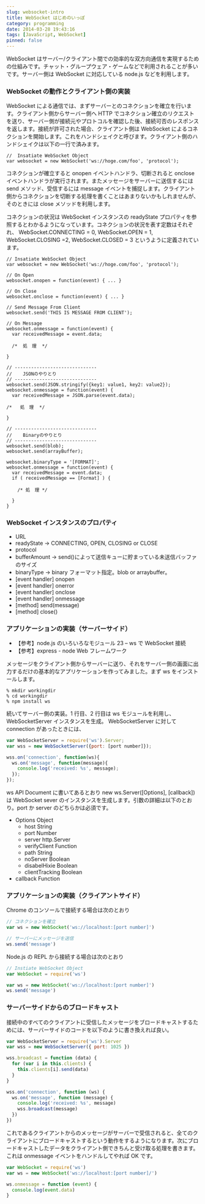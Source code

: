 ```yaml
---
slug: websocket-intro
title: WebSocket はじめのいっぽ
category: programming
date: 2014-03-28 19:43:16
tags: [JavaScript, WebSocket]
pinned: false
---
```


WebSocket はサーバー/クライアント間での効率的な双方向通信を実現するための仕組みです。チャット・グループウェア・ゲームなどで利用されることが多いです。サーバー側は WebSocket に対応している node.js などを利用します。

### WebSocket の動作とクライアント側の実装

WebSocket による通信では、まずサーバーとのコネクションを確立を行います。クライアント側からサーバー側へ HTTP でコネクション確立のリクエストを送り、サーバー側が接続元やプロトコルを確認した後、接続可否のレスポンスを返します。接続が許可された場合、クライアント側は WebSocket によるコネクションを開始します。これをハンドシェイクと呼びます。クライアント側のハンドシェイクは以下の一行で済みます。

```
//  Insatiate WebSocket Object
var websocket = new WebSocket('ws://hoge.com/foo', 'protocol');
```

コネクションが確立すると onopen イベントハンドラ、切断されると onclose イベントハンドラが実行されます。またメッセージをサーバーに送信するには send メソッド、受信するには message イベントを捕捉します。クライアント側からコネクションを切断する処理を書くことはあまりないかもしれませんが、そのときには close メソッドを利用します。

コネクションの状況は WebSocket インスタンスの readyState プロパティを参照するとわかるようになっています。コネクションの状況を表す定数はそれぞれ、 WebSocket.CONNECTING = 0, WebSocket.OPEN = 1, WebSocket.CLOSING =2, WebSocket.CLOSED = 3 というように定義されています。

```
// Insatiate WebSocket Object
var websocket = new WebSocket('ws://hoge.com/foo', 'protocol');

// On Open
websocket.onopen = function(event) { ... }

// On Close
websocket.onclose = function(event) { ... }

// Send Message From Client
websocket.send('THIS IS MESSAGE FROM CLIENT');

// On Message
websocket.onmessage = function(event) {
  var receivedMessage = event.data;

  /*  処　理  */

}

// ------------------------------
//    JSONのやりとり
// ------------------------------
websocket.send(JSON.stringify({key1: value1, key2: value2});
websocket.onmessage = function(event) {
  var receivedMessage = JSON.parse(event.data);

/*   処　理  */

}

// ------------------------------
//    Binaryのやりとり
// ------------------------------
websocket.send(blob);
websocket.send(arrayBuffer);

websocket.binaryType = '[FORMAT]';
websocket.onmessage = function(event) {
  var receivedMessage = event.data;
  if ( receivedMessage == [Format] ) {

    /* 処　理 */

  }
}
```

### WebSocket インスタンスのプロパティ

- URL
- readyState -> CONNECTING, OPEN, CLOSING or CLOSE
- protocol
- bufferAmount -> send()によって送信キューに貯まっている未送信バッファのサイズ
- binaryType -> binary フォーマット指定。blob or arraybuffer。
- [event handler] onopen
- [event handler] onerror
- [event handler] onclose
- [event handler] onmessage
- [method] send(message)
- [method] close()

### アプリケーションの実装（サーバーサイド）

- 【参考】node.js のいろいろなモジュール 23 – ws で WebSocket 接続
- 【参考】express - node Web フレームワーク

メッセージをクライアント側からサーバーに送り、それをサーバー側の画面に出力するだけの基本的なアプリケーションを作ってみました。まず ws をインストールします。

```
% mkdir workingdir
% cd workingdir
% npm install ws
```

続いてサーバー側の実装。1 行目、2 行目は ws モジュールを利用し、WebSocketServer インスタンスを生成。 WebSocketServer に対して connection があったときには、

```js
var WebSocketServer = require('ws').Server;
var wss = new WebSocketServer({port: [port number]});

wss.on('connection', function(ws){
  ws.on('message', function(message){
    console.log('received: %s', message);
  });
});
```

ws API Document に書いてあるとおり new ws.Server([Options], [callback])は WebSocket sever のインスタンスを生成します。引数の詳細は以下のとおり。port か server のどちらかは必須です。

- Options Object
  - host String
  - port Number
  - server http.Server
  - verifyClient Function
  - path String
  - noServer Boolean
  - disabelHixie Boolean
  - clientTracking Boolean
- callback Function

### アプリケーションの実装（クライアントサイド）

Chrome のコンソールで接続する場合は次のとおり

```js
// コネクションを確立
var ws = new WebSocket('ws://localhost:[port number]')

// サーバーにメッセージを送信
ws.send('message')
```

Node.js の REPL から接続する場合は次のとおり

```js
// Instiate WebSocket Object
var WebSocket = require('ws')

var ws = new WebSocket('ws://localhost:[port number]')
ws.send('message')
```

### サーバーサイドからのブロードキャスト

接続中のすべてのクライアントに受信したメッセージをブロードキャストするためには、サーバーサイドのコードを以下のように書き換えれば良い。

```js
var WebSocketServer = require('ws').Server
var wss = new WebSocketServer({ port: 1025 })

wss.broadcast = function (data) {
  for (var i in this.clients) {
    this.clients[i].send(data)
  }
}

wss.on('connection', function (ws) {
  ws.on('message', function (message) {
    console.log('received: %s', message)
    wss.broadcast(message)
  })
})
```

これであるクライアントからのメッセージがサーバーで受信されると、全てのクライアントにブロードキャストするという動作をするようになります。次にブロードキャストしたデータをクライアント側できちんと受け取る処理を書きます。これは onmessage イベントをハンドルしてやれば OK です。

```js
var WebSocket = require('ws')
var ws = new WebSocket('ws://localhost:[port number]/')

ws.onmessage = function (event) {
  console.log(event.data)
}
```

